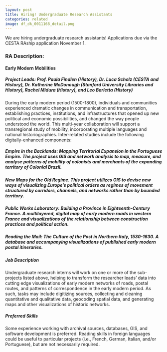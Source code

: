 ```yaml
---
layout: post
title: Hiring! Undergraduate Research Assistants
categories: related
image: df_dk_0011168_detail.png
---
```


We are hiring undergraduate research assistants! Applications due via the CESTA RAship application November 1.

### RA Description:
#### Early Modern Mobilities

##### Project Leads: Prof. Paula Findlen (History), Dr. Luca Scholz (CESTA and History), Dr. Katherine McDonough (Stanford University Libraries and History), Rachel Midura (History), and Leo Barletta (History)

During the early modern period (1500-1800), individuals and communities experienced dramatic changes in communication and transportation, establishing practices, institutions, and infrastructures that opened up new political and economic possibilities, and changed the way people understood the world. This multi-year collaboration will support a transregional study of mobility, incorporating multiple languages and national historiographies. Inter-related studies include the following digitally-enhanced components:

##### Empire in the Backlands: Mapping Territorial Expansion in the Portuguese Empire. The project uses GIS and network analysis to map, measure, and analyse patterns of mobility of colonists and merchants of the expanding territory of Colonial Brazil.

##### New Maps for the Old Regime. This project utilizes GIS to devise new ways of visualizing Europe’s political orders as regimes of movement structured by corridors, channels, and networks rather than by bounded territory.

##### Public Works Laboratory: Building a Province in Eighteenth-Century France. A multilayered, digital map of early modern roads in western France and visualizations of the relationship between construction practices and political action.

##### Reading the Mail: The Culture of the Post in Northern Italy, 1530-1630. A database and accompanying visualizations of published early modern postal itineraries.

##### Job Description
Undergraduate research interns will work on one or more of the sub-projects listed above, helping to transform the researcher leads’ data into cutting edge visualizations of early modern networks of roads, postal routes, and patterns of correspondence in the early modern period.  As such, tasks may include digitizing sources, collecting and cleaning quantitative and qualitative data, geocoding spatial data,  and generating maps and other visualizations of historic networks.

##### Preferred Skills
Some experience working with archival sources, databases, GIS, and software development is preferred. Reading skills in foreign languages could be useful to particular projects (i.e., French, German, Italian, and/or Portuguese), but are not necessarily required.
